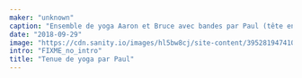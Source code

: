 ```yaml
---
maker: "unknown"
caption: "Ensemble de yoga Aaron et Bruce avec bandes par Paul (tête en bas)"
date: "2018-09-29"
image: "https://cdn.sanity.io/images/hl5bw8cj/site-content/395281947410787d883184b63ebd54f5dc2e7256-2000x2991.jpg"
intro: "FIXME_no_intro"
title: "Tenue de yoga par Paul"
---
```




